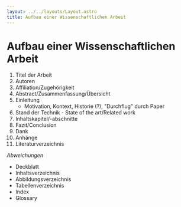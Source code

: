```yaml
---
layout: ../../layouts/Layout.astro
title: Aufbau einer Wissenschaftlichen Arbeit 
---
```

# Aufbau einer Wissenschaftlichen Arbeit
1. Titel der Arbeit
2. Autoren
3. Affiliation/Zugehörigkeit
4. Abstract/Zusammenfassung/Übersicht
5. Einleitung
	- Motivation, Kontext, Historie (?), "Durchflug" durch Paper
6. Stand der Technik - State of the art/Related work
7. Inhaltskapitel/-abschnitte
8. Fazit/Conclusion
9. Dank
10. Anhänge
11. Literaturverzeichnis

*Abweichungen*
- Deckblatt
- Inhaltsverzeichnis
- Abbildungsverzeichnis
- Tabellenverzeichnis
- Index
- Glossary
